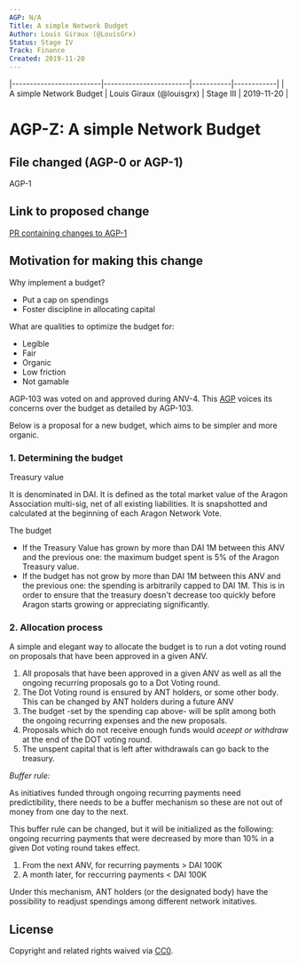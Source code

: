 ```yaml
---
AGP: N/A
Title: A simple Network Budget
Author: Louis Giraux (@LouisGrx)
Status: Stage IV
Track: Finance
Created: 2019-11-20
---
```

|-------------------------|------------------------|-----------|------------|
| A simple Network Budget | Louis Giraux (@louisgrx) | Stage III | 2019-11-20 |


# AGP-Z: A simple Network Budget

## File changed (AGP-0 or AGP-1)
AGP-1

## Link to proposed change

[PR containing changes to AGP-1](https://github.com/aragon/AGPs/pull/149/files?short_path=618aa76#diff-618aa76b7b989ee736b05e779fd24b83)

## Motivation for making this change

Why implement a budget?

- Put a cap on spendings
- Foster discipline in allocating capital

What are qualities to optimize the budget for:

- Legible
- Fair
- Organic
- Low friction
- Not gamable

AGP-103 was voted on and approved during ANV-4. This [AGP](https://github.com/aragon/AGPs/pull/148/files) voices its concerns over the budget as detailed by AGP-103.

Below is a proposal for a new budget, which aims to be simpler and more organic. 

### 1. Determining the budget

Treasury value

It is denominated in DAI. It is defined as the total market value of the Aragon Association multi-sig, net of all existing liabilities. It is snapshotted and calculated at the beginning of each Aragon Network Vote.

The budget

- If the Treasury Value has grown by more than DAI 1M between this ANV and the previous one: the maximum budget spent is 5% of the Aragon Treasury value.
- If the budget has not grow by more than DAI 1M between this ANV and the previous one: the spending is arbitrarily capped to DAI 1M. This is in order to ensure that the treasury doesn't decrease too quickly before Aragon starts growing or appreciating significantly.

### 2.  Allocation process

A simple and elegant way to allocate the budget is to run a dot voting round on proposals that have been approved in a given ANV.

1. All proposals that have been approved in a given ANV as well as all the ongoing recurring proposals go to a Dot Voting round. 
2. The Dot Voting round is ensured by ANT holders, or some other body. This can be changed by ANT holders during a future ANV 
3. The budget -set by the spending cap above- will be split among both the ongoing recurring expenses and the new proposals. 
4. Proposals which do not receive enough funds would *aceept or withdraw* at the end of the DOT voting round. 
5. The unspent capital that is left after withdrawals can go back to the treasury. 

*Buffer rule:*

As initiatives funded through ongoing recurring payments need predictibility, there needs to be a buffer mechanism so these are not out of money from one day to the next. 

This buffer rule can be changed, but it will be initialized as the following: ongoing recurring payments that were decreased by more than 10% in a given Dot voting round takes effect.

1. From the next ANV, for recurring payments > DAI 100K 
2. A month later, for reccurring payments < DAI 100K

Under this mechanism, ANT holders (or the designated body) have the possibility to readjust spendings among different network initatives.

## License

Copyright and related rights waived via [CC0](https://creativecommons.org/publicdomain/zero/1.0/).
